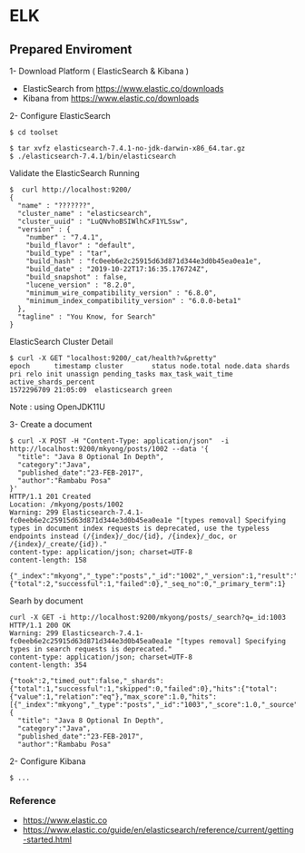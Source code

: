 # ELK 


## Prepared Enviroment

1- Download Platform ( ElasticSearch & Kibana ) 

* ElasticSearch from https://www.elastic.co/downloads
* Kibana from https://www.elastic.co/downloads

 
2- Configure ElasticSearch 

```shell
$ cd toolset

$ tar xvfz elasticsearch-7.4.1-no-jdk-darwin-x86_64.tar.gz
$ ./elasticsearch-7.4.1/bin/elasticsearch
```

Validate the ElasticSearch Running 

```shell
$  curl http://localhost:9200/
{
  "name" : "???????",
  "cluster_name" : "elasticsearch",
  "cluster_uuid" : "LuQNvhoBSIWlhCxF1YLSsw",
  "version" : {
    "number" : "7.4.1",
    "build_flavor" : "default",
    "build_type" : "tar",
    "build_hash" : "fc0eeb6e2c25915d63d871d344e3d0b45ea0ea1e",
    "build_date" : "2019-10-22T17:16:35.176724Z",
    "build_snapshot" : false,
    "lucene_version" : "8.2.0",
    "minimum_wire_compatibility_version" : "6.8.0",
    "minimum_index_compatibility_version" : "6.0.0-beta1"
  },
  "tagline" : "You Know, for Search"
}
```

ElasticSearch Cluster Detail 

```shell
$ curl -X GET "localhost:9200/_cat/health?v&pretty"
epoch      timestamp cluster       status node.total node.data shards pri relo init unassign pending_tasks max_task_wait_time active_shards_percent
1572296709 21:05:09  elasticsearch green 
```


Note : using OpenJDK11U

3- Create a document 

```shell
$ curl -X POST -H "Content-Type: application/json"  -i http://localhost:9200/mkyong/posts/1002 --data '{
  "title": "Java 8 Optional In Depth",
  "category":"Java",
  "published_date":"23-FEB-2017",
  "author":"Rambabu Posa"
}'
HTTP/1.1 201 Created
Location: /mkyong/posts/1002
Warning: 299 Elasticsearch-7.4.1-fc0eeb6e2c25915d63d871d344e3d0b45ea0ea1e "[types removal] Specifying types in document index requests is deprecated, use the typeless endpoints instead (/{index}/_doc/{id}, /{index}/_doc, or /{index}/_create/{id})."
content-type: application/json; charset=UTF-8
content-length: 158

{"_index":"mkyong","_type":"posts","_id":"1002","_version":1,"result":"created","_shards":{"total":2,"successful":1,"failed":0},"_seq_no":0,"_primary_term":1}
```

Searh by document 

```shell
curl -X GET -i http://localhost:9200/mkyong/posts/_search?q=_id:1003
HTTP/1.1 200 OK
Warning: 299 Elasticsearch-7.4.1-fc0eeb6e2c25915d63d871d344e3d0b45ea0ea1e "[types removal] Specifying types in search requests is deprecated."
content-type: application/json; charset=UTF-8
content-length: 354

{"took":2,"timed_out":false,"_shards":{"total":1,"successful":1,"skipped":0,"failed":0},"hits":{"total":{"value":1,"relation":"eq"},"max_score":1.0,"hits":[{"_index":"mkyong","_type":"posts","_id":"1003","_score":1.0,"_source":{
  "title": "Java 8 Optional In Depth",
  "category":"Java",
  "published_date":"23-FEB-2017",
  "author":"Rambabu Posa"
```

2- Configure Kibana 

```shell
$ ...
```

### Reference

* https://www.elastic.co
* https://www.elastic.co/guide/en/elasticsearch/reference/current/getting-started.html





